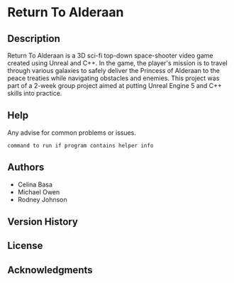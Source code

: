 # Return To Alderaan


## Description
Return To Alderaan is a 3D sci-fi top-down space-shooter video game created using Unreal and C++. In the game, the player's mission is to travel through various galaxies to safely deliver the Princess of Alderaan to the peace treaties while navigating obstacles and enemies. This project was part of a 2-week group project aimed at putting Unreal Engine 5 and C++ skills into practice.

## Help

Any advise for common problems or issues.
```
command to run if program contains helper info
```

## Authors
* Celina Basa
* Michael Owen
* Rodney Johnson

## Version History


## License


## Acknowledgments

